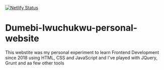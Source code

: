 [![Netlify Status](https://api.netlify.com/api/v1/badges/c4e926e1-aeeb-48e0-93f0-2c196d00ce48/deploy-status)](https://app.netlify.com/sites/dumebiportfolio/deploys)

# Dumebi-Iwuchukwu-personal-website

This webstite was my personal experiment to learn Frontend Development since 2018 using HTML, CSS and JavaScript and I've played with JQuery, Grunt and aa few other tools
